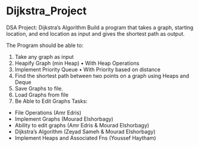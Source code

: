 # Dijkstra_Project
DSA Project: Dijkstra’s Algorithm
	Build a program that takes a graph, starting location, and end location as input and gives the shortest path as output.

The Program should be able to:
1)	Take any graph as input
2)	Heapify Graph (min Heap)
•	With Heap Operations
3)	Implement Priority Queue
•	With Priority based on distance
4)	Find the shortest path between two points on a graph using Heaps and Deque
5)	Save Graphs to file.
6)	Load Graphs from file
7)	Be Able to Edit Graphs
Tasks:
-	File Operations (Amr Edris)
-	Implement Graphs (Mourad Elshorbagy)
-	Ability to edit graphs (Amr Edris & Mourad Elshorbagy)
-	Dijkstra’s Algorithm (Zeyad Sameh & Mourad Elshorbagy)
-	Implement Heaps and Associated Fns (Youssef Haytham)
